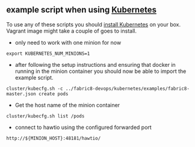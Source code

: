 ## example script when using [Kubernetes](https://github.com/GoogleCloudPlatform/kubernetes)

To use any of these scripts you should [install Kubernetes](https://github.com/GoogleCloudPlatform/kubernetes#getting-started-with-a-vagrant-cluster-on-your-host) on your box.  Vagrant image might take a couple of goes to install.

* only need to work with one minion for now

`export KUBERNETES_NUM_MINIONS=1`

* after following the setup instructions and ensuring that docker in running in the minion container you should now be able to  import the example script.

`cluster/kubecfg.sh -c ../fabric8-devops/kubernetes/examples/fabric8-master.json create pods`

* Get the host name of the minion container

`cluster/kubecfg.sh list /pods`

* connect to hawtio using the configured forwarded port

`http://${MINION_HOST}:48181/hawtio/`